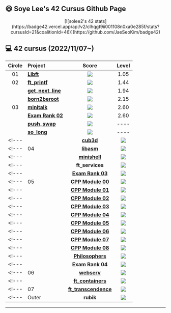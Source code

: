 ## :satisfied: Soye Lee's 42 Cursus Github Page

<p align="center">
  [![solee2's 42 stats](https://badge42.vercel.app/api/v2/clhqgt9ii001108n0xa0e285f/stats?cursusId=21&coalitionId=46)](https://github.com/JaeSeoKim/badge42)
</p>


## :computer: 42 cursus (2022/11/07~)

| Circle | Project                                                                              |                                      Score                                       |  Level   |
| :----: | :----------------------------------------------------------------------------------- | :------------------------------------------------------------------------------: | :------: |
|   01   | [**Libft**](https://github.com/soyemayalee/42Cursus/tree/libft)                      | ![](https://badge42.vercel.app/api/v2/clhqgt9ii001108n0xa0e285f/project/2871413) |   1.05   |
|   02   | [**ft_printf**](https://github.com/soyemayalee/42Cursus/tree/ft_printf)              | ![](https://badge42.vercel.app/api/v2/clhqgt9ii001108n0xa0e285f/project/2906486) |   1.44   |
|        | [**get_next_line**](https://github.com/soyemayalee/42Cursus/tree/get_next_line)      | ![](https://badge42.vercel.app/api/v2/clhqgt9ii001108n0xa0e285f/project/2906487) |   1.94   |
|        | [**born2beroot**](https://github.com/soyemayalee/42Cursus/tree/born2beroot)          | ![](https://badge42.vercel.app/api/v2/clhqgt9ii001108n0xa0e285f/project/2906488) |   2.15   |
|   03   | [**minitalk**](https://github.com/soyemayalee/42Cursus/tree/minitalk)                | ![](https://badge42.vercel.app/api/v2/clhqgt9ii001108n0xa0e285f/project/2941815) |   2.60   |
|        | [**Exam Rank 02**](https://github.com/soyemayalee/42Cursus/tree/exam_rank_02)        | ![](https://badge42.vercel.app/api/v2/clhqgt9ii001108n0xa0e285f/project/3081306) |   2.60   |
|        | [**push_swap**](https://github.com/soyemayalee/42Cursus/tree/push_swap)              | ![](https://badge42.vercel.app/api/v2/clhqgt9ii001108n0xa0e285f/project/2934531) |   ----   |
|        | [**so_long**](https://github.com/soyemayalee/42Cursus/tree/so_long)                  | ![](https://badge42.vercel.app/api/v2/clhqgt9ii001108n0xa0e285f/project/3047994) |   ----   |
<!---               |        | [**cub3d**](https://github.com/jwon42/42cursus_07_cub3d)                             | ![](https://badge42.vercel.app/api/v2/cl1n94s07000609myixypisjj/project/1901941) |   3.16   |
<!---               |   04   | [**libasm**](https://github.com/jwon42/42cursus_08_libasm)                           | ![](https://badge42.vercel.app/api/v2/cl1n94s07000609myixypisjj/project/1947519) |   3.36   |
<!---               |        | [**minishell**](https://github.com/jwon42/42cursus_09_minishell)                     | ![](https://badge42.vercel.app/api/v2/cl1n94s07000609myixypisjj/project/1947521) |   3.95   |
<!---               |        | **ft_services**                                                                      | ![](https://badge42.vercel.app/api/v2/cl1n94s07000609myixypisjj/project/1947520) |   4.06   | -->
<!---               |        | [**Exam Rank 03**](https://github.com/jwon42/42cursus_11_exam_rank_03)               | ![](https://badge42.vercel.app/api/v2/cl1n94s07000609myixypisjj/project/1947522) |   4.06   | -->
<!---               |   05   | [**CPP Module 00**](https://github.com/jwon42/42cursus_12_CPP_Module/tree/master/00) | ![](https://badge42.vercel.app/api/v2/cl1n94s07000609myixypisjj/project/2020304) |   4.06   | -->
<!---               |        | [**CPP Module 01**](https://github.com/jwon42/42cursus_12_CPP_Module/tree/master/01) | ![](https://badge42.vercel.app/api/v2/cl1n94s07000609myixypisjj/project/2062215) |   4.06   | -->
<!---               |        | [**CPP Module 02**](https://github.com/jwon42/42cursus_12_CPP_Module/tree/master/02) | ![](https://badge42.vercel.app/api/v2/cl1n94s07000609myixypisjj/project/2073551) |   4.06   | -->
<!---               |        | [**CPP Module 03**](https://github.com/jwon42/42cursus_12_CPP_Module/tree/master/03) | ![](https://badge42.vercel.app/api/v2/cl1n94s07000609myixypisjj/project/2074118) |   4.06   | -->
<!---               |        | [**CPP Module 04**](https://github.com/jwon42/42cursus_12_CPP_Module/tree/master/04) | ![](https://badge42.vercel.app/api/v2/cl1n94s07000609myixypisjj/project/2076063) |   4.06   | -->
<!---               |        | [**CPP Module 05**](https://github.com/jwon42/42cursus_12_CPP_Module/tree/master/05) | ![](https://badge42.vercel.app/api/v2/cl1n94s07000609myixypisjj/project/2078912) |   4.06   | -->
<!---               |        | [**CPP Module 06**](https://github.com/jwon42/42cursus_12_CPP_Module/tree/master/06) | ![](https://badge42.vercel.app/api/v2/cl1n94s07000609myixypisjj/project/2079338) |   4.06   | -->
<!---               |        | [**CPP Module 07**](https://github.com/jwon42/42cursus_12_CPP_Module/tree/master/07) | ![](https://badge42.vercel.app/api/v2/cl1n94s07000609myixypisjj/project/2080159) |   4.06   | -->
<!---               |        | [**CPP Module 08**](https://github.com/jwon42/42cursus_12_CPP_Module/tree/master/08) | ![](https://badge42.vercel.app/api/v2/cl1n94s07000609myixypisjj/project/2082040) |   4.80   | -->
<!---               |        | [**Philosophers**](https://github.com/jwon42/42cursus_13_Philosophers)               | ![](https://badge42.vercel.app/api/v2/cl1n94s07000609myixypisjj/project/2088630) |   5.03   | -->
<!---               |        | **Exam Rank 04**                                                                     | ![](https://badge42.vercel.app/api/v2/cl1n94s07000609myixypisjj/project/2103283) |   5.03   | -->
<!---               |   06   | [**webserv**](https://github.com/ftinx/webserv)                                      | ![](https://badge42.vercel.app/api/v2/cl1n94s07000609myixypisjj/project/2153405) |   5.82   | -->
<!---               |        | [**ft_containers**](https://github.com/jwon42/42cursus_16_ft_containers)             | ![](https://badge42.vercel.app/api/v2/cl1n94s07000609myixypisjj/project/2162513) |    -     | -->
<!---               |   07   | [**ft_transcendence**](https://github.com/transcendence42/ft_transcendence)          | ![](https://badge42.vercel.app/api/v2/cl1n94s07000609myixypisjj/project/2386505) | **9.97** | -->
<!---               | Outer  | **rubik**                                                                            | ![](https://badge42.vercel.app/api/v2/cl1n94s07000609myixypisjj/project/2420283) |          | -->

---

<!---               ## :camera: Intra Profile -->
